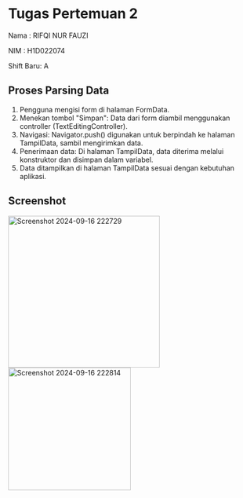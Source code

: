 # Tugas Pertemuan 2

Nama : RIFQI NUR FAUZI

NIM : H1D022074

Shift Baru: A

## Proses Parsing Data
1. Pengguna mengisi form di halaman FormData.
2.  Menekan tombol "Simpan": Data dari form diambil menggunakan controller (TextEditingController).
3. Navigasi: Navigator.push() digunakan untuk berpindah ke halaman TampilData, sambil mengirimkan data.
4. Penerimaan data: Di halaman TampilData, data diterima melalui konstruktor dan disimpan dalam variabel.
5. Data ditampilkan di halaman TampilData sesuai dengan kebutuhan aplikasi.

## Screenshot
<img width="309" alt="Screenshot 2024-09-16 222729" src="https://github.com/user-attachments/assets/14e24378-edcb-4563-8d81-6167dc10ea0e">

<img width="250" alt="Screenshot 2024-09-16 222814" src="https://github.com/user-attachments/assets/cd1413f5-deb3-4f28-8b1e-0ec2a9c8dfd6">
